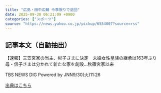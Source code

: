 ```yaml
---
title: "広島・田中広輔 今季限りで退団"
date: 2025-09-30 06:21:09 +0900
categories: ["スポーツ"]
source: "https://news.yahoo.co.jp/pickup/6554007?source=rss"
---
```


## 記事本文（自動抽出）
<div><div class="sc-1t7ra5j-6 hhriyT"><p class="sc-1t7ra5j-7 casbUp">【速報】三笠宮家の当主、彬子さまに決定　未婚女性皇族の継承は163年ぶり　母・信子さまは分かれて新たな家を創設…秋篠宮家以来</p><p class="sc-1t7ra5j-8 bVxZvL"><span class="sc-1t7ra5j-9 dIJJqB">TBS NEWS DIG Powered by JNN</span><time><span class="sc-1t7ra5j-10 cfHAOL">9/30(火)</span><span class="sc-1t7ra5j-10 cfHAOL">11:26</span></time></p></div></div>

[出典はこちら](https://news.yahoo.co.jp/pickup/6554007?source=rss)
